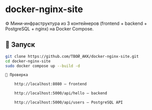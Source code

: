 # docker-nginx-site

⚙️ Мини-инфраструктура из 3 контейнеров (frontend + backend + PostgreSQL + nginx) на Docker Compose.

## 🔧 Запуск

```bash
git clone https://github.com/ТВОЙ_АКК/docker-nginx-site.git
cd docker-nginx-site
sudo docker compose up --build -d

🧪 Проверка

    http://localhost:8080 — frontend

    http://localhost:5000/api/hello — backend

    http://localhost:5000/api/users — PostgreSQL API